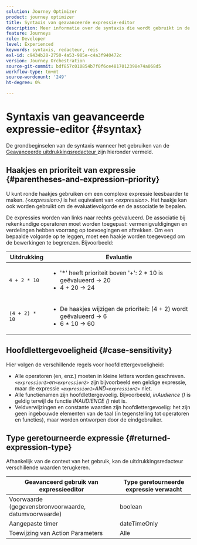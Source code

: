 ```yaml
---
solution: Journey Optimizer
product: journey optimizer
title: Syntaxis van geavanceerde expressie-editor
description: Meer informatie over de syntaxis die wordt gebruikt in de geavanceerde expressie-editor
feature: Journeys
role: Developer
level: Experienced
keywords: syntaxis, redacteur, reis
exl-id: c9434b28-2750-4a53-985e-c4a3f940472c
version: Journey Orchestration
source-git-commit: bdf857c010854b7f0f6ce4817012398e74a068d5
workflow-type: tm+mt
source-wordcount: '249'
ht-degree: 0%

---
```


# Syntaxis van geavanceerde expressie-editor {#syntax}

De grondbeginselen van de syntaxis wanneer het gebruiken van de [&#x200B; Geavanceerde uitdrukkingsredacteur &#x200B;](expressionadvanced.md) zijn hieronder vermeld. <!-- Samples of use of the advanced expression editor are available on [this page](advanced-editor-use-cases.md).-->

## Haakjes en prioriteit van expressie {#parentheses-and-expression-priority}

U kunt ronde haakjes gebruiken om een complexe expressie leesbaarder te maken. _(&lt;expression>)_ is het equivalent van _&lt;expression>_. Het haakje kan ook worden gebruikt om de evaluatievolgorde en de associatie te bepalen.

De expressies worden van links naar rechts geëvalueerd. De associatie bij rekenkundige operatoren moet worden toegepast: vermenigvuldigingen en verdelingen hebben voorrang op toevoegingen en aftrekken. Om een bepaalde volgorde op te leggen, moet een haakje worden toegevoegd om de bewerkingen te begrenzen. Bijvoorbeeld:

<!--```5 + 2 * 10 = 25, and (5 + 2) * 10 = 70```-->

| Uitdrukking | Evaluatie |
|--- |--- |
| `4 + 2 * 10` | <ul><li>&#39;*&#39; heeft prioriteit boven &#39;+&#39;: 2 \* 10 is geëvalueerd → 20</li><li>4 + 20 → 24</li></ul> |
| `(4 + 2) * 10` | <ul><li>De haakjes wijzigen de prioriteit: (4 + 2) wordt geëvalueerd → 6</li><li> 6 * 10 → 60</li></ul> |

## Hoofdlettergevoeligheid {#case-sensitivity}

Hier volgen de verschillende regels voor hoofdlettergevoeligheid:

* Alle operatoren (en, enz.) moeten in kleine letters worden geschreven. _`<expression1>`en`<expression2>`_ zijn bijvoorbeeld een geldige expressie, maar de expressie _`<expression1>`AND`<expression2>`_ niet.
* Alle functienamen zijn hoofdlettergevoelig. Bijvoorbeeld, _inAudience ()_ is geldig terwijl de functie _INAUDIENCE ()_ niet is.
* Veldverwijzingen en constante waarden zijn hoofdlettergevoelig: het zijn geen ingebouwde elementen van de taal (in tegenstelling tot operatoren en functies), maar worden ontworpen door de eindgebruiker.

## Type geretourneerde expressie {#returned-expression-type}

Afhankelijk van de context van het gebruik, kan de uitdrukkingsredacteur verschillende waarden terugkeren.

| Geavanceerd gebruik van expressieeditor | Type geretourneerde expressie verwacht |
|--- |--- |
| Voorwaarde (gegevensbronvoorwaarde, datumvoorwaarde) | boolean |
| Aangepaste timer | dateTimeOnly |
| Toewijzing van Action Parameters | Alle |
